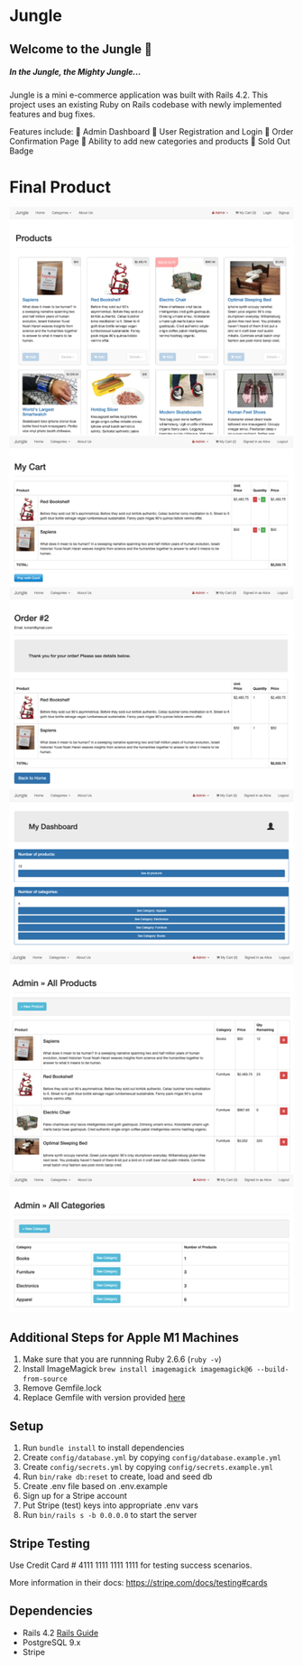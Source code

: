 # Jungle

## Welcome to the Jungle 🦥

##### In the Jungle, the Mighty Jungle... 

Jungle is a mini e-commerce application was built with Rails 4.2. This project uses an existing Ruby on Rails codebase with newly implemented features and bug fixes.

Features include:
🛒 Admin Dashboard
🛒 User Registration and Login
🛒 Order Confirmation Page
🛒 Ability to add new categories and products
🛒 Sold Out Badge

# Final Product

!["Homepage"](/docs/homepage.png)
!["My Cart"](/docs/my-cart.png)
!["Order Confirmation"](/docs/orders-confirm.png)
!["Admin Dashboard"](/docs/admin-dash.png)
!["Products Dashboard"](/docs/products-dash.png)
!["Categories Dashboard"](/docs/categories-dash.png)

## Additional Steps for Apple M1 Machines

1. Make sure that you are runnning Ruby 2.6.6 (`ruby -v`)
1. Install ImageMagick `brew install imagemagick imagemagick@6 --build-from-source`
2. Remove Gemfile.lock
3. Replace Gemfile with version provided [here](https://gist.githubusercontent.com/FrancisBourgouin/831795ae12c4704687a0c2496d91a727/raw/ce8e2104f725f43e56650d404169c7b11c33a5c5/Gemfile)

## Setup

1. Run `bundle install` to install dependencies
2. Create `config/database.yml` by copying `config/database.example.yml`
3. Create `config/secrets.yml` by copying `config/secrets.example.yml`
4. Run `bin/rake db:reset` to create, load and seed db
5. Create .env file based on .env.example
6. Sign up for a Stripe account
7. Put Stripe (test) keys into appropriate .env vars
8. Run `bin/rails s -b 0.0.0.0` to start the server

## Stripe Testing

Use Credit Card # 4111 1111 1111 1111 for testing success scenarios.

More information in their docs: <https://stripe.com/docs/testing#cards>

## Dependencies

* Rails 4.2 [Rails Guide](http://guides.rubyonrails.org/v4.2/)
* PostgreSQL 9.x
* Stripe
